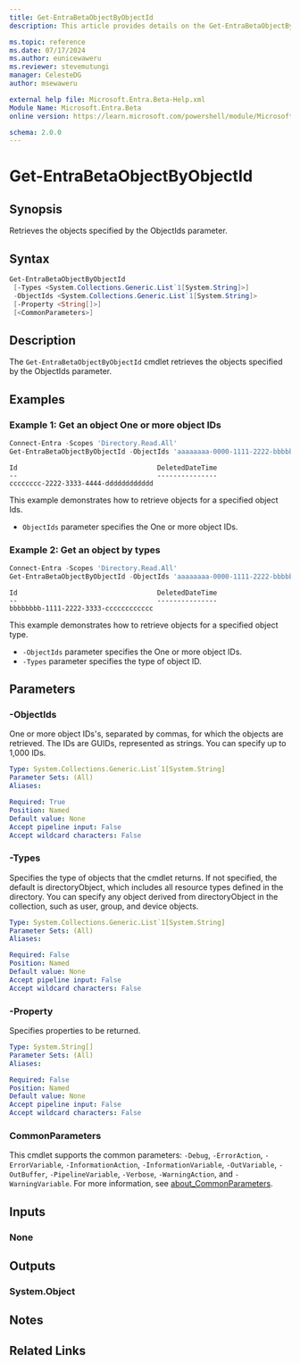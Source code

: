 ```yaml
---
title: Get-EntraBetaObjectByObjectId
description: This article provides details on the Get-EntraBetaObjectByObjectId.

ms.topic: reference
ms.date: 07/17/2024
ms.author: eunicewaweru
ms.reviewer: stevemutungi
manager: CelesteDG
author: msewaweru

external help file: Microsoft.Entra.Beta-Help.xml
Module Name: Microsoft.Entra.Beta
online version: https://learn.microsoft.com/powershell/module/Microsoft.Entra.Beta/Get-EntraBetaObjectByObjectId

schema: 2.0.0
---
```


# Get-EntraBetaObjectByObjectId

## Synopsis

Retrieves the objects specified by the ObjectIds parameter.

## Syntax

```powershell
Get-EntraBetaObjectByObjectId
 [-Types <System.Collections.Generic.List`1[System.String]>]
 -ObjectIds <System.Collections.Generic.List`1[System.String]>
 [-Property <String[]>]
 [<CommonParameters>]
```

## Description

The `Get-EntraBetaObjectByObjectId` cmdlet retrieves the objects specified by the ObjectIds parameter.

## Examples

### Example 1: Get an object One or more object IDs

```powershell
Connect-Entra -Scopes 'Directory.Read.All'
Get-EntraBetaObjectByObjectId -ObjectIds 'aaaaaaaa-0000-1111-2222-bbbbbbbbbbbb', 'bbbbbbbb-1111-2222-3333-cccccccccccc'
```

```Output
Id                                   DeletedDateTime
--                                   ---------------
cccccccc-2222-3333-4444-dddddddddddd
```

This example demonstrates how to retrieve objects for a specified object Ids.

- `ObjectIds` parameter specifies the One or more object IDs.

### Example 2: Get an object by types

```powershell
Connect-Entra -Scopes 'Directory.Read.All'
Get-EntraBetaObjectByObjectId -ObjectIds 'aaaaaaaa-0000-1111-2222-bbbbbbbbbbbb' -Types User
```

```Output
Id                                   DeletedDateTime
--                                   ---------------
bbbbbbbb-1111-2222-3333-cccccccccccc
```

This example demonstrates how to retrieve objects for a specified object type.

- `-ObjectIds` parameter specifies the One or more object IDs.
- `-Types` parameter specifies the type of object ID.

## Parameters

### -ObjectIds

One or more object IDs's, separated by commas, for which the objects are retrieved. The IDs are GUIDs, represented as strings. You can specify up to 1,000 IDs.

```yaml
Type: System.Collections.Generic.List`1[System.String]
Parameter Sets: (All)
Aliases:

Required: True
Position: Named
Default value: None
Accept pipeline input: False
Accept wildcard characters: False
```

### -Types

Specifies the type of objects that the cmdlet returns. If not specified, the default is directoryObject, which includes all resource types defined in the directory. You can specify any object derived from directoryObject in the collection, such as user, group, and device objects.

```yaml
Type: System.Collections.Generic.List`1[System.String]
Parameter Sets: (All)
Aliases:

Required: False
Position: Named
Default value: None
Accept pipeline input: False
Accept wildcard characters: False
```

### -Property

Specifies properties to be returned.

```yaml
Type: System.String[]
Parameter Sets: (All)
Aliases:

Required: False
Position: Named
Default value: None
Accept pipeline input: False
Accept wildcard characters: False
```

### CommonParameters

This cmdlet supports the common parameters: `-Debug`, `-ErrorAction`, `-ErrorVariable`, `-InformationAction`, `-InformationVariable`, `-OutVariable`, `-OutBuffer`, `-PipelineVariable`, `-Verbose`, `-WarningAction`, and `-WarningVariable`. For more information, see [about_CommonParameters](https://go.microsoft.com/fwlink/?LinkID=113216).

## Inputs

### None

## Outputs

### System.Object

## Notes

## Related Links
